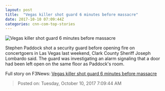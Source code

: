 ```yaml
---
layout: post
title:  "Vegas killer shot guard 6 minutes before massacre"
date: 2017-10-10 07:09:44Z
categories: cnn-com-top-stories
---
```


![Vegas killer shot guard 6 minutes before massacre](http://i2.cdn.cnn.com/cnnnext/dam/assets/171003161018-01-paddocks-room-mandalay-bay-super-tease.jpg)

Stephen Paddock shot a security guard before opening fire on concertgoers in Las Vegas last weekend, Clark County Sheriff Joseph Lombardo said. The guard was investigating an alarm signaling that a door had been left open on the same floor as Paddock's room.


Full story on F3News: [Vegas killer shot guard 6 minutes before massacre](http://www.f3nws.com/n/43YSxB)

> Posted on: Tuesday, October 10, 2017 7:09:44 AM
